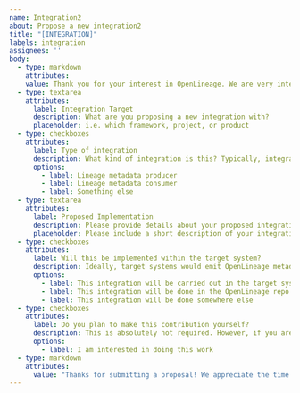 ```yaml
---
name: Integration2
about: Propose a new integration2
title: "[INTEGRATION]"
labels: integration
assignees: ''
body:
  - type: markdown
    attributes:
    value: Thank you for your interest in OpenLineage. We are very interested in new integrations that make it easier for users to adopt the standard. This form will help us collect a bit of information about the integration you are proposing.
  - type: textarea
    attributes:
      label: Integration Target
      description: What are you proposing a new integration with?
      placeholder: i.e. which framework, project, or product
  - type: checkboxes
    attributes:
      label: Type of integration
      description: What kind of integration is this? Typically, integrations with data stores and orchestration systems produce lineage metadata and integrations with catalogs and data operations systems consume lineage metadata.
      options:
        - label: Lineage metadata producer
        - label: Lineage metadata consumer
        - label: Something else
  - type: textarea
    attributes:
      label: Proposed Implementation
      description: Please provide details about your proposed integration
      placeholder: Please include a short description of your integration approach. Include links to the APIs required and the necessary target system documentation. If there is work being done within the target system, please provide a link to the other project's tracker if available.
  - type: checkboxes
    attributes:
      label: Will this be implemented within the target system?
      description: Ideally, target systems would emit OpenLineage metadata using a push mechanism. However, sometimes integrations are implemented as plugins that live within the OpenLineage repository.
      options:
        - label: This integration will be carried out in the target system
        - label: This integration will be done in the OpenLineage repo
        - label: This integration will be done somewhere else
  - type: checkboxes
    attributes:
      label: Do you plan to make this contribution yourself?
      description: This is absolutely not required. However, if you are interested in working on this project the community would be happy to help you. If not, that's ok too!
      options:
        - label: I am interested in doing this work
  - type: markdown
    attributes:
      value: "Thanks for submitting a proposal! We appreciate the time you have spent."
---
```

